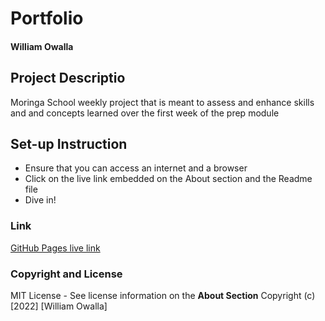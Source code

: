 # Portfolio

#### William Owalla

## Project Descriptio
Moringa School weekly project that is meant to assess and enhance skills and and concepts learned over the first week of the prep module

## Set-up Instruction
* Ensure that you can access an internet and a browser
* Click on the live link embedded on the About section and the Readme file
*  Dive in!

### Link
[GitHub Pages live link](https://wilowala.github.io/Portfolio/index.html)

### Copyright and License
MIT License - See license information on the **About Section**
Copyright (c) [2022] [William Owalla]